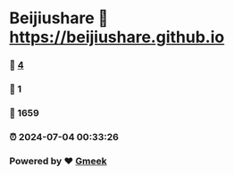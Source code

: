 # Beijiushare :link: https://beijiushare.github.io 
### :page_facing_up: [4](https://beijiushare.github.io/tag.html) 
### :speech_balloon: 1 
### :hibiscus: 1659 
### :alarm_clock: 2024-07-04 00:33:26 
### Powered by :heart: [Gmeek](https://github.com/Meekdai/Gmeek)
